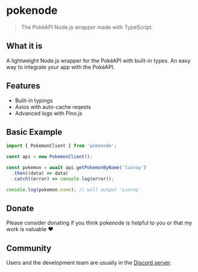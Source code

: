 # pokenode

> The PokéAPI Node.js wrapper made with TypeScript.

## What it is

A lightweight Node.js wrapper for the PokéAPI with built-in types. An easy way to integrate your app with the PokéAPI.

## Features

- Bulit-in typings
- Axios with auto-cache reqests
- Advanced logs with Pino.js

## Basic Example

```js
import { PokemonClient } from 'pokenode';

const api = new PokemonClient();

const pokemon = await api.getPokemonByName('luxray')
  .then((data) => data)
  .catch((error) => console.log(error));

console.log(pokemon.name); // will output 'Luxray'
```

## Donate

Please consider donating if you think pokenode is helpful to you or that my work is valuable :heart:

## Community

Users and the development team are usually in the [Discord server](https://discord.gg/3NwKFyR).
